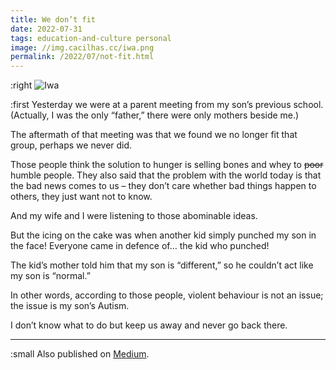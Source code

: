```yaml
---
title: We don’t fit
date: 2022-07-31
tags: education-and-culture personal
image: //img.cacilhas.cc/iwa.png
permalink: /2022/07/not-fit.html
---
```

[image]: {{{image}}}
[Medium]: https://cacilhas.medium.com/we-dont-fit-9edf7584c29b

:right ![Iwa][image]

:first Yesterday we were at a parent meeting from my son’s previous school.
(Actually, I was the only “father,” there were only mothers beside me.)

The aftermath of that meeting was that we found we no longer fit that group,
perhaps we never did.

Those people think the solution to hunger is selling bones and whey to ~~poor~~
humble people. They also said that the problem with the world today is that the
bad news comes to us – they don’t care whether bad things happen to others,
they just want not to know.

And my wife and I were listening to those abominable ideas.

But the icing on the cake was when another kid simply punched my son in the
face! Everyone came in defence of… the kid who punched!

The kid’s mother told him that my son is “different,” so he couldn’t act like my
son is “normal.”

In other words, according to those people, violent behaviour is not an issue;
the issue is my son’s Autism.

I don’t know what to do but keep us away and never go back there.

-----

:small Also published on [Medium][].
